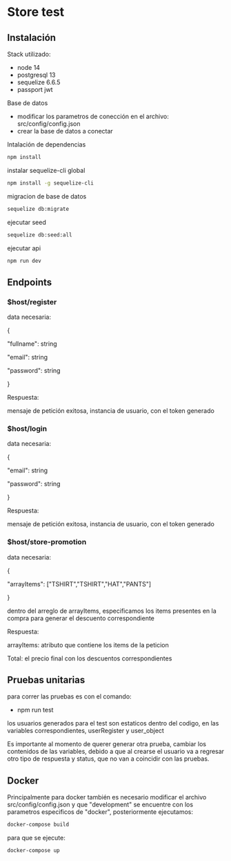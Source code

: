 # Store test
## Instalación

Stack utilizado:
- node 14
- postgresql 13
- sequelize 6.6.5
- passport jwt

Base de datos
- modificar los parametros de conección en el archivo: src/config/config.json
- crear la base de datos a conectar

Intalación de dependencias

```bash
npm install
```
instalar sequelize-cli global
```bash
npm install -g sequelize-cli
```
migracion de base de datos
```bash
sequelize db:migrate
```
ejecutar seed
```bash
sequelize db:seed:all
```

ejecutar api

```bash
npm run dev
```

## Endpoints

### $host/register

data necesaria: 

{

"fullname": string

"email": string

"password": string

}

Respuesta:

mensaje de petición exitosa, 
instancia de usuario, con el token generado



### $host/login
data necesaria: 

{



"email": string

"password": string

}

Respuesta:

mensaje de petición exitosa, instancia de usuario, con el token generado


### $host/store-promotion
data necesaria: 

{



"arrayItems": ["TSHIRT","TSHIRT","HAT","PANTS"]

}

dentro del arreglo de arrayItems, especificamos los items presentes en la compra para generar el descuento correspondiente

Respuesta:

arrayItems: atributo que contiene los items de la peticion


Total: el precio final con los descuentos correspondientes



## Pruebas unitarias

para correr las pruebas es con el comando:
- npm run test

los usuarios generados para el test son estaticos dentro del codigo, en las variables correspondientes, userRegister y user_object

Es importante al momento de querer generar otra prueba, cambiar los contenidos de las variables, debido a que al crearse el usuario va a regresar otro tipo de respuesta y status, que no van a coincidir con las pruebas.



## Docker

Principalmente para docker también es necesario modificar el archivo src/config/config.json
 y que "development" se encuentre con los parametros especificos de "docker", posteriormente ejecutamos:


 
```bash
docker-compose build
```

para que se ejecute:


```bash
docker-compose up
```






